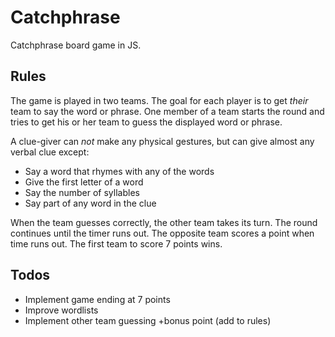 # Catchphrase

Catchphrase board game in JS.

## Rules

The game is played in two teams. The goal for each player is to get _their_ team
to say the word or phrase. One member of a team starts the round and tries to
get his or her team to guess the displayed word or phrase.

A clue-giver can *not* make any physical gestures, but can give almost any
verbal clue except:

* Say a word that rhymes with any of the words
* Give the first letter of a word
* Say the number of syllables
* Say part of any word in the clue

When the team guesses correctly, the other team takes its turn. The round
continues until the timer runs out. The opposite team scores a point when time
runs out. The first team to score 7 points wins.

## Todos

* Implement game ending at 7 points
* Improve wordlists
* Implement other team guessing +bonus point (add to rules)

